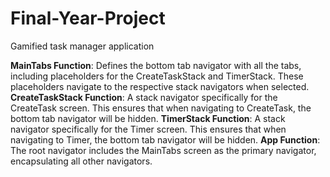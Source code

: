# Final-Year-Project
Gamified task manager application


**MainTabs Function**: Defines the bottom tab navigator with all the tabs, including placeholders for the CreateTaskStack and TimerStack. These placeholders navigate to the respective stack navigators when selected.
**CreateTaskStack Function**: A stack navigator specifically for the CreateTask screen. This ensures that when navigating to CreateTask, the bottom tab navigator will be hidden.
**TimerStack Function**: A stack navigator specifically for the Timer screen. This ensures that when navigating to Timer, the bottom tab navigator will be hidden.
**App Function**: The root navigator includes the MainTabs screen as the primary navigator, encapsulating all other navigators.